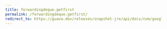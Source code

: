 ```yaml
---
title: forwardingdeque.getfirst
permalink: /forwardingdeque.getfirst/
redirect_to: https://guava.dev/releases/snapshot-jre/api/docs/com/google/common/collect/ForwardingDeque.html#getFirst--
---
```

